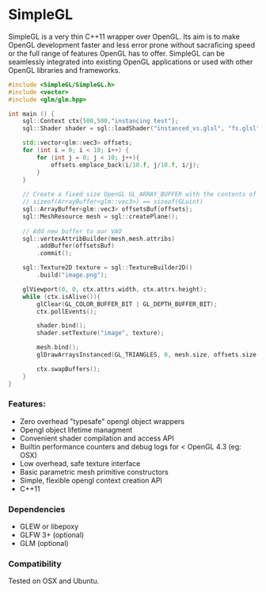 # SimpleGL

SimpleGL is a very thin C++11 wrapper over OpenGL. Its aim is to make OpenGL development
faster and less error prone without sacraficing speed or the full range of features
OpenGL has to offer. SimpleGL can be seamlessly integrated into existing OpenGL applications
or used with other OpenGL libraries and frameworks.
```c++
#include <SimpleGL/SimpleGL.h>
#include <vector>
#include <glm/glm.hpp>

int main () {
    sgl::Context ctx{500,500,"instancing test"};
    sgl::Shader shader = sgl::loadShader("instanced_vs.glsl", "fs.glsl");

    std::vector<glm::vec3> offsets;
    for (int i = 0; i < 10; i++) {
        for (int j = 0; j < 10; j++){
            offsets.emplace_back(i/10.f, j/10.f, i/j);
        }
    }
    
    // Create a fixed size OpenGL GL_ARRAY_BUFFER with the contents of offsets.
    // sizeof(ArrayBuffer<glm::vec3>) == sizeof(GLuint)
    sgl::ArrayBuffer<glm::vec3> offsetsBuf{offsets};
    sgl::MeshResource mesh = sgl::createPlane();
    
    // Add new buffer to our VAO
    sgl::vertexAttribBuilder(mesh,mesh.attribs)
        .addBuffer(offsetsBuf)
        .commit();

    sgl::Texture2D texture = sgl::TextureBuilder2D()
        .build("image.png");

    glViewport(0, 0, ctx.attrs.width, ctx.attrs.height);
    while (ctx.isAlive()){
        glClear(GL_COLOR_BUFFER_BIT | GL_DEPTH_BUFFER_BIT);
        ctx.pollEvents();

        shader.bind();
        shader.setTexture("image", texture);

        mesh.bind();
        glDrawArraysInstanced(GL_TRIANGLES, 0, mesh.size, offsets.size());

        ctx.swapBuffers();
    }
}
```

### Features:

* Zero overhead "typesafe" opengl object wrappers
* Opengl object lifetime managment
* Convenient shader compilation and access API
* Builtin performance counters and debug logs for < OpenGL 4.3 (eg: OSX)
* Low overhead, safe texture interface
* Basic parametric mesh primitive constructors
* Simple, flexible opengl context creation API
* C++11

### Dependencies

* GLEW or libepoxy
* GLFW 3+ (optional)
* GLM (optional)

### Compatibility

Tested on OSX and Ubuntu.
